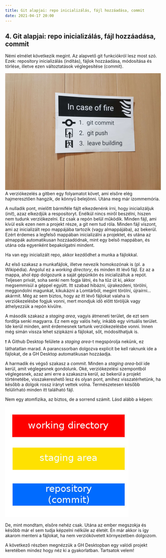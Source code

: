 ```yaml
---
title: Git alapjai: repo inicializálás, fájl hozzáadása, commit
date: 2021-04-17 20:00
---
```


## 4. Git alapjai: repo inicializálás, fájl hozzáadása, commit

Némi elmélet következik megint. Az alapvető git funkciókról lesz most szó. Ezek: repository inicializálás (indítás), fájlok hozzáadása, módosítása és törlése, illetve ezen változtatások véglegesítése (commit).

![Tűz esetén: commit, push és fuss](..\assets\img\In_case_of_fire_git_push_first.jpg)
A verziókezelés a gitben egy folyamatot követ, ami elsőre elég hajmeresztően hangzik, de könnyű belejönni. Utána meg már izommemória.

A nulladik pont, mielőtt bármiféle fájlt elkezdenénk írni, hogy inicializáljuk (*init*), azaz elkezdjük a respositoryt. Enélkül nincs miről beszélni, hiszen nem tudunk verziókezelni. Ez csak a repón belül működik. Minden fájl, ami kívül esik ezen nem a projekt része, a git nem tud róla. Minden fájl viszont, ami az inicializált repo mappájába tartozik (vagy almappájába), az bekerül. Ezért érdemes a legfelső mappában inicializálni a projektet, és utána az almappák automatikusan hozzáadódnak, mint egy belső mappában, és utána oda egyenként bepakolgatni mindent.

Ha van egy inicializált repo, akkor kezdődhet a munka a fájlokkal.

Az első szakasz a munkafájlok, illetve nevezik homokozónak is (pl. a Wikipédia). Angolul ez a *working directory*, és minden itt lévő fájl. Ez az a mappa, ahol épp dolgozunk a saját gépünkön és inicializáltuk a repót. Teljesen privát, soha senki nem fogja látni, és ha tűz üt ki, akkor megsemmisül a géppel együtt. Itt szabad hibázni, újrakezdeni, törölni, meggondolni magunkat, kikukázni a Lomtárból, megint törölni, újraírni... akármit. Még az sem biztos, hogy az itt lévő fájlokat valaha is verziókezelésbe fogjuk vonni, mert mondjuk idő előtt töröljük vagy áthelyezzük a repón kívülre.

A második szakasz a *staging area*, vagyis átmeneti terület, de ezt sem fordítja senki magyarra. Ez nem egy valós hely, inkább egy virtuális terület. Ide kerül minden, amit érdemesnek tartunk verziókezelésbe vonni. Innen még simán vissza lehet szipkázni a fájlokat, sőt, módosíthatjuk is.

:exclamation: A Github Desktop felülete a *staging area*-t megspórolja nekünk, ez láthatatlan marad. A parancssorban dolgozva explicit be kell raknunk ide a fájlokat, de a GH Desktop automatikusan hozzáadja.

A harmadik és végső szakasz a *commit*. Minden a *staging area*-ból ide kerül, amit véglegesnek gondolunk. Oké, verziókezelési szempontból véglegesnek, azaz ami erre a szakaszra kerül, az bekerül a projekt történetébe, visszakereshető lesz és olyan pont, amihez visszatérhetünk, ha később a dolgok rossz irányt vettek volna. Természetesen később felülírható minden itt található fájl.

Nem egy atomfizika, az biztos, de a sorrend számít. Lásd alább a képen:

![Szakaszok a gitben](..\assets\img\git_workflow.jpg)

De, mint mondtam, elsőre nehéz csak. Utána az ember megszokja és később már el sem tudja képzelni nélküle az életét. Én már akkor is így akarom menteni a fájlokat, ha nem verziókövetett környezetben dolgozom.

A következő részben <!-- link az 5-re --> megnézzük a GH Desktopban egy valódi projekt keretében mindez hogy néz ki a gyakorlatban. Tartsatok velem!